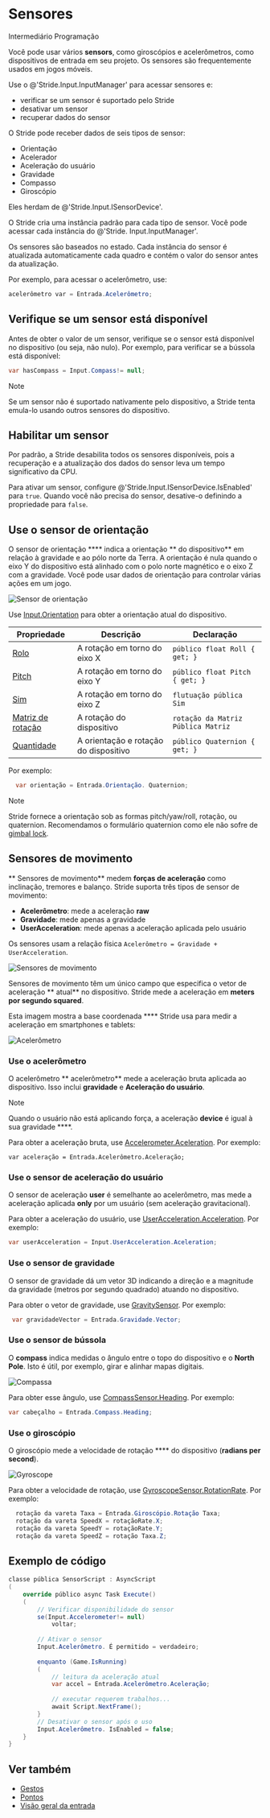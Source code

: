 # Sensores

<span class="badge text-bg-primary">Intermediário</span>
<span class="badge text-bg-success">Programação</span>

Você pode usar vários **sensors**, como giroscópios e acelerômetros, como dispositivos de entrada em seu projeto. Os sensores são frequentemente usados em jogos móveis.

Use o @'Stride.Input.InputManager' para acessar sensores e:

* verificar se um sensor é suportado pelo Stride
* desativar um sensor
* recuperar dados do sensor

O Stride pode receber dados de seis tipos de sensor:

* Orientação
* Acelerador
* Aceleração do usuário
* Gravidade
* Compasso
* Giroscópio

Eles herdam de @'Stride.Input.ISensorDevice'.

O Stride cria uma instância padrão para cada tipo de sensor. Você pode acessar cada instância do @'Stride. Input.InputManager'.

Os sensores são baseados no estado. Cada instância do sensor é atualizada automaticamente cada quadro e contém o valor do sensor antes da atualização.

Por exemplo, para acessar o acelerômetro, use:

```cs
acelerômetro var = Entrada.Acelerômetro;
```

## Verifique se um sensor está disponível

Antes de obter o valor de um sensor, verifique se o sensor está disponível no dispositivo (ou seja, não nulo). Por exemplo, para verificar se a bússola está disponível:

```cs
var hasCompass = Input.Compass!= null;
```

> [!Note]
> Se um sensor não é suportado nativamente pelo dispositivo, a Stride tenta emula-lo usando outros sensores do dispositivo.

## Habilitar um sensor

Por padrão, a Stride desabilita todos os sensores disponíveis, pois a recuperação e a atualização dos dados do sensor leva um tempo significativo da CPU.

Para ativar um sensor, configure @'Stride.Input.ISensorDevice.IsEnabled' para `true`. Quando você não precisa do sensor, desative-o definindo a propriedade para `false`.

## Use o sensor de orientação

O sensor de orientação **** indica a orientação ** do dispositivo** em relação à gravidade e ao pólo norte da Terra. A orientação é nula quando o eixo Y do dispositivo está alinhado com o polo norte magnético e o eixo Z com a gravidade. Você pode usar dados de orientação para controlar várias ações em um jogo.

![ Sensor de orientação](media/sensor-overview-orientation-sensor.png)

Use [Input.Orientation](xref:Stride.Input.InputManager.Orientation) para obter a orientação atual do dispositivo.

| Propriedade | Descrição | Declaração |
|-----------------|----------------|---------------
| [Rolo](xref:Stride.Input.IOrientationSensor.Roll) | A rotação em torno do eixo X | `público float Roll { get; }` |
| [Pitch](xref:Stride.Input.IOrientationSensor.Pitch) | A rotação em torno do eixo Y | `público float Pitch { get; }` |
| [Sim](xref:Stride.Input.IOrientationSensor.Yaw) | A rotação em torno do eixo Z | `flutuação pública Sim` |
| [Matriz de rotação](xref:Stride.Input.IOrientationSensor.RotationMatrix) | A rotação do dispositivo | `rotação da Matriz Pública Matriz` |
| [Quantidade](xref:Stride.Input.IOrientationSensor.Quaternion) | A orientação e rotação do dispositivo | `público Quaternion { get; }` |

Por exemplo:

```cs
  var orientação = Entrada.Orientação. Quaternion;
```

> [!Note]
> Stride fornece a orientação sob as formas pitch/yaw/roll, rotação, ou quaternion. Recomendamos o formulário quaternion como ele não sofre de [gimbal lock](https://en.wikipedia.org/wiki/Gimbal_lock).

## Sensores de movimento
** Sensores de movimento** medem **forças de aceleração** como inclinação, tremores e balanço. Stride suporta três tipos de sensor de movimento:

* **Acelerômetro**: mede a aceleração **raw**
* **Gravidade**: mede apenas a gravidade
* **UserAcceleration**: mede apenas a aceleração aplicada pelo usuário

Os sensores usam a relação física ```Acelerômetro = Gravidade + UserAcceleration```.

![ Sensores de movimento](media/sensor-overview-accelerometer-acceleration-gravity.png)

Sensores de movimento têm um único campo que especifica o vetor de aceleração ** atual** no dispositivo. Stride mede a aceleração em **meters por segundo squared**.

Esta imagem mostra a base coordenada **** Stride usa para medir a aceleração em smartphones e tablets:

![Acelerômetro](media/sensor-overview-accelerometer-sensor.png)

### Use o acelerômetro

O acelerômetro ** acelerômetro** mede a aceleração bruta aplicada ao dispositivo. Isso inclui **gravidade** e **Aceleração do usuário**.

> [!NOTE]
> Quando o usuário não está aplicando força, a aceleração **device** é igual à sua gravidade ****.

Para obter a aceleração bruta, use [Accelerometer.Aceleration](xref:Stride.Input.IAccelerometerSensor.Acceleration). Por exemplo:
```
var aceleração = Entrada.Acelerômetro.Aceleração;
```

### Use o sensor de aceleração do usuário
O sensor de aceleração **user** é semelhante ao acelerômetro, mas mede a aceleração aplicada **only** por um usuário (sem aceleração gravitacional).

Para obter a aceleração do usuário, use [UserAcceleration.Acceleration](xref:Stride.Input.IUserAccelerationSensor.Acceleration). Por exemplo:

```cs
var userAcceleration = Input.UserAcceleration.Aceleration;
```

### Use o sensor de gravidade
O sensor de gravidade dá um vetor 3D indicando a direção e a magnitude da gravidade (metros por segundo quadrado) atuando no dispositivo.

Para obter o vetor de gravidade, use [GravitySensor](xref:Stride.Input.IGravitySensor). Por exemplo:

```cs
 var gravidadeVector = Entrada.Gravidade.Vector;
```

### Use o sensor de bússola

O **compass** indica medidas o ângulo entre o topo do dispositivo e o **North Pole**. Isto é útil, por exemplo, girar e alinhar mapas digitais.

![ Compassa](media/sensor-overview-compasss.png)

Para obter esse ângulo, use [CompassSensor.Heading](xref:Stride.Input.ICompassSensor.Heading). Por exemplo:

```cs
var cabeçalho = Entrada.Compass.Heading;
```

### Use o giroscópio

O giroscópio mede a velocidade de rotação **** do dispositivo (**radians per second**).

![Gyroscope](media/sensor-overview-gyroscope-sensor.png)

Para obter a velocidade de rotação, use [GyroscopeSensor.RotationRate](xref:Stride.Input.IGyroscopeSensor.RotationRate). Por exemplo:

```cs
  rotação da vareta Taxa = Entrada.Giroscópio.Rotação Taxa; 
  rotação da vareta SpeedX = rotaçãoRate.X;
  rotação da vareta SpeedY = rotaçãoRate.Y;
  rotação da vareta SpeedZ = rotação Taxa.Z;
```

## Exemplo de código

```cs
classe pública SensorScript : AsyncScript
(
	override público async Task Execute()
	(
		// Verificar disponibilidade do sensor
		se(Input.Accelerometer!= null)
			voltar;
			
		// Ativar o sensor
		Input.Acelerômetro. É permitido = verdadeiro;
				
		enquanto (Game.IsRunning)
		(
			// leitura da aceleração atual
			var accel = Entrada.Acelerômetro.Aceleração;
			
			// executar requerem trabalhos...
			await Script.NextFrame();
		}		
		// Desativar o sensor após o uso
		Input.Acelerômetro. IsEnabled = false;
	}
}
```

## Ver também
* [Gestos](gestures.md)
* [Pontos](pointers.md)
* [Visão geral da entrada](index.md)